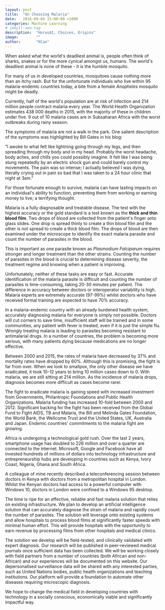 ```yaml
---
layout: post
title:  "On Choosing Malaria"
date:   2016-09-04 15:00:00 +1000
categories: Machine Learning
# jekyll-seo-tag
description:  "HorusAI, Choices, Origins"
image:        ""
author:       "KCao"
---
```


When asked what the world's deadliest animal is, people often think of sharks, snakes or for the more cynical amongst us, humans. The world's deadliest animal is none of these - it is the humble mosquito.

For many of us in developed countries, mosquitoes cause nothing more than an itchy rash. But for the unfortunate individuals who live within 95 malaria-endemic countries today, a bite from a female _Anopheles_ mosquito might be deadly.

Currently, half of the world's population are at risk of infection and 214 million people contract malaria every year. The World Health Organization estimates 438 000 deaths in 2015, with the majority of these in children under five. 9 out of 10 malaria cases are in Subsaharan Africa with the worst outbreaks during rainy season.

The symptoms of malaria are not a walk in the park. One salient description of the symptoms was highlighted by Bill Gates in his blog:

"I awoke to what felt like lightning going through my legs, and then spreading through my body and in my head. Probably the worst headache, body aches, and chills you could possibly imagine. It felt like I was being stung repeatedly by an electric shock gun and could barely control my movements. The pain was so intense; I actually believed I was dying, literally crying out in pain so bad that I was taken to a 24 hour clinic that night at 3am."

For those fortunate enough to survive, malaria can have lasting impacts on an individual's ability to function, preventing them from working or earning money to live; a terrifying thought.

Malaria is a fully diagnosable and treatable disease. The test with the highest accuracy or the gold standard is a test known as the **thick and thin blood film**. Two drops of blood are collected from the patient's finger onto glass slides. One drop is spread thinly to create a thin blood film and the other is not spread to create a thick blood film. The drops of blood are then examined under the microscope to identify the exact malaria parasite and count the number of parasites in the blood.

This is important as one parasite known as _Plasmodium Falciparum_ requires stronger and longer treatment than the other strains. Counting the number of parasites in the blood is crucial to determining disease severity, the treatment regime and knowing when a patient is improving.

Unfortunately, neither of these tasks are easy or fast. Accurate identification of the malaria parasite is difficult and counting the number of parasites is time-consuming, taking  20-30 minutes per patient. The difference in accuracy between doctors or interoperator variability is high. Malaria experts are extremely accurate (97-99%) whilst  doctors who have received formal training are expected to have 70% accuracy.

In a malaria-endemic country with an already burdened health system, accurately diagnosing malaria for everyone is simply not possible. Doctors will cut corners to save time, insufficient staff will be trained and in some communities, any patient with fever is treated, even if it is just the simple flu. Wrongly treating malaria is leading to parasites becoming resistant to antimalarial drugs. In a number of countries, the problem is becoming more serious, with many patients dying because medications are no longer effective.

Between 2000 and 2015, the rates of malaria have decreased by 37% and mortality rates have dropped by 60%. Although this is promising, the fight is far from over. When we look to smallpox, the only other disease we have eradicated, it took 10-12 years to bring 10 million cases down to 0. With malaria, we are still sitting at 214 million. As the incidence of malaria drops, diagnosis becomes more difficult as cases become rarer.

The fight to eradicate malaria is gaining speed with increased investment from Governments, Philantropic Foundations and Public Health Organizations. Malaria funding has increased 10-fold between 2000 and 2012. Significant backing for the fight has been received from the Global Fund to Fight AIDS, TB and Malaria, the Bill and Melinda Gates Foundation, the World Bank, the Wellcome Trust and the United States, UK, Australia and Japan. Endemic countries' commitments to the malaria fight are growing.

Africa is undergoing a technological gold rush. Over the last 2 years, smartphone usage has doubled to 226 million and over a quarter are connected to the internet. Microsoft, Google and Facebook have all invested hundreds of millions of dollars into technology infrastructure and entrepreneurship hubs are developing in countries such as Kenya, Ivory Coast, Nigeria, Ghana and South Africa.

A colleague of mine recently described a teleconferencing session between doctors in Kenya with doctors from a metropolitan hospital in London. Whilst the Kenyan doctors had access to a powerful computer with Windows 10, doctors in London were confined to a Windows 95 desktop.

The time is ripe for an effective, reliable and fast malaria solution that relies on existing infrastructure. We plan to develop an artificial intelligence solution that can accurately diagnose the strain of malaria and rapidly count the number of parasites. The solution will leverage onto existing systems and allow hospitals to process blood films at significantly faster speeds with minimal human effort. This will provide hospitals with the opportunity to earn revenue by processing films from other hospitals and medical clinics.

The solution we develop will be field-tested, and clinically validated with expert diagnosis. Our research will be published in peer-reviewed medical journals once sufficient data has been collected. We will be working closely with field partners from a number of countries (both African and non-African) and our experiences will be documented on this website. Our depersonalised surveillance data will be shared with any interested parties, such as United Nations bodies, public health organizations and teaching institutions. Our platform will provide a foundation to automate other diseases requiring microscopic diagnosis.

We hope to change the medical field in developing countries with technology in a socially conscious, economically viable and significantly impactful way.
